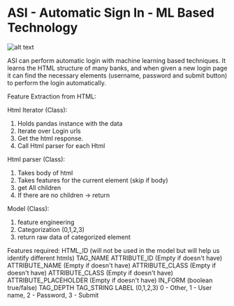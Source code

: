 # ASI - Automatic Sign In - ML Based Technology
![alt text](https://ibb.co/jDW1pC3)

ASI can perform automatic login with machine learning based techniques. It learns the HTML structure of many banks, and when given a new login page it can find the necessary elements (username, password and submit button) to perform the login automatically.

Feature Extraction from HTML:

Html Iterator (Class):
  1. Holds pandas instance with the data
  2. Iterate over Login urls
  3. Get the html response.
  4. Call Html parser for each Html


Html parser (Class):
  1. Takes body of html
  2. Takes features for the current element (skip if body)
  3. get All children
  4. If there are no children -> return

Model (Class):
  1. feature engineering
  2. Categorization (0,1,2,3)
  3. return raw data of categorized element

Features required:
  HTML_ID (will not be used in the model but will help us identify different htmls)
  TAG_NAME
  ATTRIBUTE_ID (Empty if doesn't have)
  ATTRIBUTE_NAME (Empty if doesn't have)
  ATTRIBUTE_CLASS (Empty if doesn't have)
  ATTRIBUTE_CLASS (Empty if doesn't have)
  ATTRIBUTE_PLACEHOLDER (Empty if doesn't have)
  IN_FORM (boolean true/false)
  TAG_DEPTH
  TAG_STRING
  LABEL (0,1,2,3)   0 - Other, 1 - User name, 2 - Password, 3 - Submit
